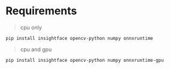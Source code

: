 # Requirements

> cpu only

``pip install insightface opencv-python numpy onnxruntime``

> cpu and gpu

``pip install insightface opencv-python numpy onnxruntime-gpu``

